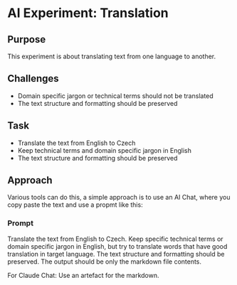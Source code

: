 # AI Experiment: Translation

## Purpose

This experiment is about translating text from one language to another.

## Challenges

- Domain specific jargon or technical terms should not be translated
- The text structure and formatting should be preserved

## Task

- Translate the text from English to Czech
- Keep technical terms and domain specific jargon in English
- The text structure and formatting should be preserved

## Approach

Various tools can do this, a simple approach is to use an AI Chat, where you
copy paste the text and use a propmt like this:

### Prompt

Translate the text from English to Czech. Keep specific technical terms or
domain specific jargon in English, but try to translate words that have good
translation in target language. The text structure and formatting should be
preserved. The output should be only the markdown file contents.

For Claude Chat:
Use an artefact for the markdown.
